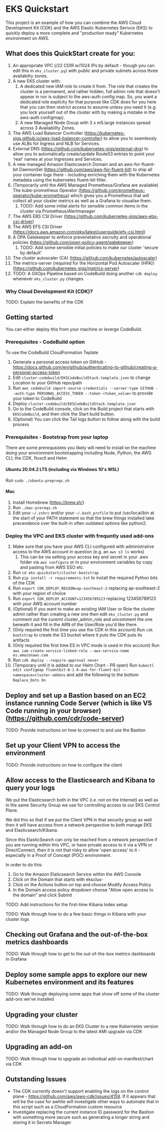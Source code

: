 # EKS Quickstart

This project is an example of how you can combine the AWS Cloud Development Kit (CDK) and the AWS Elastic Kubernetes Serivce (EKS) to quickly deploy a more complete and "production ready" Kubernetes environment on AWS.

## What does this QuickStart create for you:

1. An appropriate VPC (/22 CDIR w/1024 IPs by default - though you can edit this in `eks_cluster.py`) with public and private subnets across three availabilty zones.
1. A new EKS cluster with:
    1. A dedicated new IAM role to create it from. The role that creates the cluster is a permanent, and rather hidden, full admin role that doesn't appear in nor is subject to the aws-auth config map. So, you want a dedicated role explicity for that purpose like CDK does for you here that you can then restrict access to assume unless you need it (e.g. you lock yourself out of the cluster with by making a mistake in the aws-auth configmap).
    1. A new Managed Node Group with 3 x m5.large instances spread across 3 Availability Zones.
1. The AWS Load Balancer Controller (https://kubernetes-sigs.github.io/aws-load-balancer-controller) to allow you to seamlessly use ALBs for Ingress and NLB for Services.
1. External DNS (https://github.com/kubernetes-sigs/external-dns) to allow you to automatically create/update Route53 entries to point your 'real' names at your Ingresses and Services.
1. A new managed Amazon Elasticsearch Domain and an aws-for-fluent-bit DaemonSet (https://github.com/aws/aws-for-fluent-bit) to ship all your container logs there - including enriching them with the Kubernetes metadata using the kubernetes fluent-bit filter.
1. (Temporarily until the AWS Managed Prometheus/Grafana are available) The kube-prometheus Operator (https://github.com/prometheus-operator/kube-prometheus) which gives you a Prometheus that will collect all your cluster metrics as well as a Grafana to visualise them.
    1. TODO: Add some initial alerts for sensible common items in the cluster via Prometheus/Alertmanager
1. The AWS EBS CSI Driver (https://github.com/kubernetes-sigs/aws-ebs-csi-driver)
1. The AWS EFS CSI Driver (https://docs.aws.amazon.com/eks/latest/userguide/efs-csi.html)
1. A OPA Gatekeeper to enforce prevenetative secruity and operational policies (https://github.com/open-policy-agent/gatekeeper)
    1. TODO: Add some sensible initial policies to make our cluster 'secure by default'
1. The cluster autoscaler (CA) (https://github.com/kubernetes/autoscaler)
1. The metrics-server (required for the Horizontal Pod Autoscaler (HPA)) (https://github.com/kubernetes-sigs/metrics-server)
1. TODO: A GitOps Pipeline based on CodeBuild doing another `cdk deploy` whenever `eks_cluster.py` changes

### Why Cloud Development Kit (CDK)?

TODO: Explain the benefits of the CDK

## Getting started

You can either deploy this from your machine or leverge CodeBuild. 

###  Prerequisites - CodeBuild option
To use the CodeBuild CloudFormation Teplate

1. Generate a personal access token on GitHub - https://docs.github.com/en/github/authenticating-to-github/creating-a-personal-access-token 
1. Edit `cluster-codebuild/EKSCodeBuildStack.template.json` to change Location to your GitHub repo/path
1. Run `aws codebuild import-source-credentials --server-type GITHUB --auth-type PERSONAL_ACCESS_TOKEN --token <token_value>` to provide your token to CodeBuild
1. Deploy `cluster-codebuild/EKSCodeBuildStack.template.json`
1. Go to the CodeBuild console, click on the Build project that starts with `EKSCodeBuild`, and then click the Start build button.
1. (Optional) You can click the Tail logs button to follow along with the build process

### Prerequisites - Bootstrap from your laptop
There are some prerequsistes you likely will need to install on the machine doing your environment bootstrapping including Node, Python, the AWS CLI, the CDK, fluxctl and Helm

#### Ubuntu 20.04.2 LTS (including via Windows 10's WSL)
Run `sudo ./ubuntu-prepreqs.sh`

#### Mac

1. Install Homebrew (https://brew.sh/)
1. Run `./mac-prereqs.sh`
1. Edit your `~/.zshrc` and/or your `~/.bash_profile` to put /usr/local/bin at the start of your PATH statement so that the brew things installed take precendence over the built-in often outdated options like python2.

### Deploy the VPC and EKS cluster with frequntly used add-ons

1. Make sure that you have your AWS CLI configured with administrative access to the AWS account in question (e.g. an `aws s3 ls` works)
    1. This can be via setting your access key and secret in your .aws folder via `aws configure` or in your environment variables by copy and pasting from AWS SSO etc.
1. Run `cd eks-quickstart/cluster-bootstrap`
1. Run `pip install -r requirements.txt` to install the required Python bits of the CDK
1. Run `export CDK_DEPLOY_REGION=ap-southeast-2` replacing ap-southeast-2 with your region of choice
1. Run `export CDK_DEPLOY_ACCOUNT=123456789123` replacing 123456789123 with your AWS account number
1. (Optional) If you want to make an existing IAM User or Role the cluster admin rather than creating a new one then edit `eks_cluster.py` and comment out the curernt cluster_admin_role and uncomment the one beneath it and fill in the ARN of the User/Role you'd like there.
1. (Only required the first time you use the CDK in this account) Run `cdk bootstrap` to create the S3 bucket where it puts the CDK puts its artifacts
1. (Only required the first time ES in VPC mode is used in this account) Run `aws iam create-service-linked-role --aws-service-name es.amazonaws.com`
1. Run `cdk deploy --require-approval never`
1. (Temporary until it is added to our Helm Chart - PR open) Run `kubectl edit configmap fluentbit-0-1-6-aws-for-fluent-bit --namespace=cluster-addons` and add the following to the bottom `Replace_Dots On`

## Deploy and set up a Bastion based on an EC2 instance running Code Server (which is like VS Code running in your browser) (https://github.com/cdr/code-server)

TODO: Provide instructions on how to connect to and use the Bastion

## Set up your Client VPN to access the environment

TODO: Provide instructions on how to configure the client

## Allow access to the Elasticsearch and Kibana to query your logs

We put the Elasticsearch both in the VPC (i.e. not on the Internet) as well as in the same Security Group we use for controlling access to our EKS Control Plane. 

We did this so that if we put the Client VPN in that security group as well then it will have access from a network perspective to *both* manage EKS and Elasticsearch/Kibana.

Since this ElasticSearch can only be reached from a network perspective if you are running within this VPC, or have private access to it via a VPN or DirectConnect, then it is not that risky to allow 'open access' to it - especially in a Proof of Concept (POC) environment.

In order to do this:

1. Go to the Amazon Elaticsearch Service within the AWS Console
1. Click on the Domain that starts with eksclus-
1. Click on the Actions button on top and choose Modify Access Policy
1. In the Domain access policy dropdown choose "Allow open access to the domain" and click Submit

TODO: Add instructions for the first-time Kibana Index setup

TODO: Walk through how to do a few basic things in Kibana with your cluster logs

## Checking out Grafana and the out-of-the-box metrics dashboards

TODO: Walk through how to get to the out-of-the-box metrics dashboards in Grafana

## Deploy some sample apps to explore our new Kubernetes environment and its features

TODO: Walk through deploying some apps that show off some of the cluster add-ons we've installed

## Upgrading your cluster

TODO: Walk through how to do an EKS Cluster to a new Kubernetes version and/or the Managed Node Group to the latest AMI upgrade via CDK

## Upgrading an add-on

TODO: Walk through how to upgrade an individual add-on manifest/chart via CDK

## Outstanding Issues

* The CDK currently doesn't support enabling the logs on the control plane - https://github.com/aws/aws-cdk/issues/4159. If it appears that will be the case for awhile will investigate other ways to automate that in this script such as a CloudFormation custom resource
* Investigate replacing the current instance ID password for the Bastion with something more secure such as generating a longer string and storing it in Secrets Manager